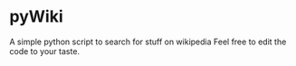 # pyWiki
A simple python script to search for stuff on wikipedia
Feel free to edit the code to your taste.

